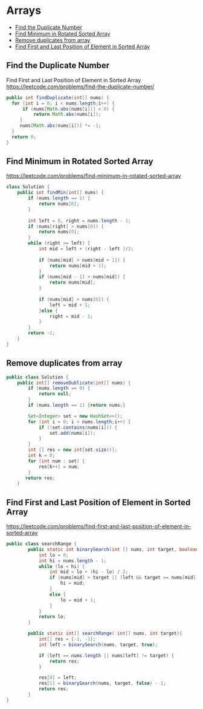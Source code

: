 # Arrays

+ [Find the Duplicate Number](#find-the-duplicate-number)
+ [Find Minimum in Rotated Sorted Array](#Find-Minimum-in-Rotated-Sorted-Array)
+ [Remove duplicates from array](#Remove-duplicates-from-array)
+ [Find First and Last Position of Element in Sorted Array](#Find-First-and-Last-Position-of-Element-in-Sorted-Array)

## Find the Duplicate Number
Find First and Last Position of Element in Sorted Array
https://leetcode.com/problems/find-the-duplicate-number/

```java
public int findDuplicate(int[] nums) {
  for (int i = 0; i < nums.length;i++) {
      if (nums[Math.abs(nums[i])] < 0) {
          return Math.abs(nums[i]);
     }
     nums[Math.abs(nums[i])] *= -1;
  }
  return 0;
}
```

## Find Minimum in Rotated Sorted Array

https://leetcode.com/problems/find-minimum-in-rotated-sorted-array

```java
class Solution {
    public int findMin(int[] nums) {
        if (nums.length == 1) {
            return nums[0];
        }
        
        int left = 0, right = nums.length - 1;
        if (nums[right] > nums[0]) {
            return nums[0];
        }
        while (right >= left) {
            int mid = left + (right - left )/2;
            
            if (nums[mid] > nums[mid + 1]) {
                return nums[mid + 1];
            }
            if (nums[mid - 1] > nums[mid]) {
                return nums[mid];
            }
            
            if (nums[mid] > nums[0]) {
                left = mid + 1;
            }else {
                right = mid - 1;
            }
        }
        return -1;
    }
}
```
## Remove duplicates from array

```java
public class Solution {
    public int[] removeDublicate(int[] nums) {
        if (nums.length == 0) {
            return null;
        }
        if (nums.length == 1) {return nums;}

        Set<Integer> set = new HashSet<>();
        for (int i = 0; i < nums.length;i++) {
            if (!set.contains(nums[i])) {
                set.add(nums[i]);
            }
        }
        int [] res = new int[set.size()];
        int k = 0;
        for (int num : set) {
            res[k++] = num;
        }
       return res;
    }
```

## Find First and Last Position of Element in Sorted Array

https://leetcode.com/problems/find-first-and-last-position-of-element-in-sorted-array
```java
public class searchRange {
        public static int binarySearch(int [] nums, int target, boolean left) {
            int lo = 0;
            int hi = nums.length - 1;
            while (lo < hi) {
                int mid = lo + (hi - lo) / 2;
                if (nums[mid] > target || (left && target == nums[mid])) {
                    hi = mid;
                }
                else {
                    lo = mid + 1;
                }
            }
            return lo;
        }

        public static int[] searchRange( int[] nums, int target){
            int[] res = {-1, -1};
            int left = binarySearch(nums, target, true);

            if (left == nums.length || nums[left] != target) {
                return res;
            }

            res[0] = left;
            res[1] = binarySearch(nums, target, false) - 1;
            return res;
        }
}
```

